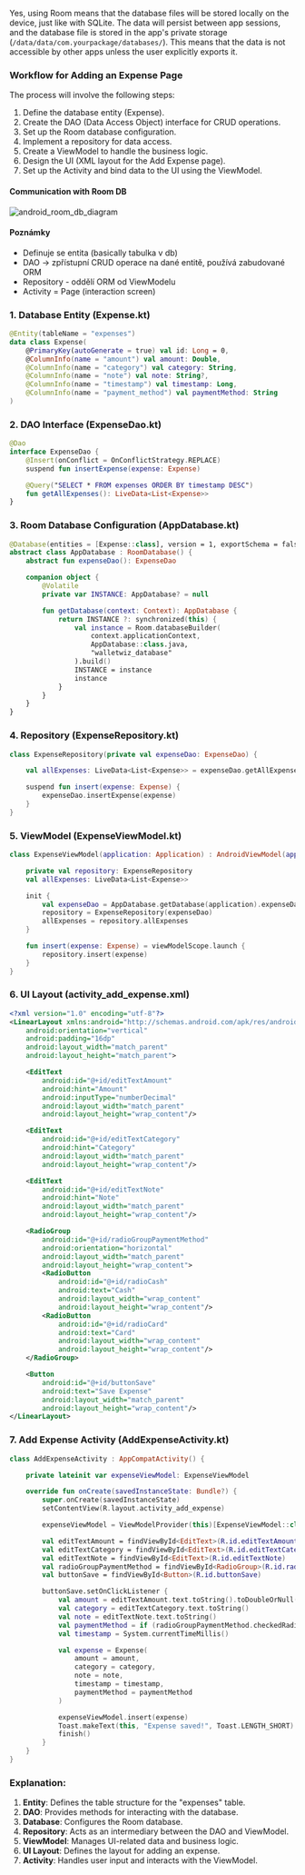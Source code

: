 Yes, using Room means that the database files will be stored locally on the device, just like with SQLite. The data will persist between app sessions, and the database file is stored in the app's private storage (`/data/data/com.yourpackage/databases/`). This means that the data is not accessible by other apps unless the user explicitly exports it.

### Workflow for Adding an Expense Page
The process will involve the following steps:
1. Define the database entity (Expense).
2. Create the DAO (Data Access Object) interface for CRUD operations.
3. Set up the Room database configuration.
4. Implement a repository for data access.
5. Create a ViewModel to handle the business logic.
6. Design the UI (XML layout for the Add Expense page).
7. Set up the Activity and bind data to the UI using the ViewModel.

#### Communication with Room DB
![android_room_db_diagram](android_room_dm_diagram.jpg)

#### Poznámky
- Definuje se entita (basically tabulka v db)
- DAO -> zpřístupní CRUD operace na dané entitě, používá zabudované ORM
- Repository - oddělí ORM od ViewModelu
- Activity = Page (interaction screen)

### 1. **Database Entity (Expense.kt)**
```kotlin
@Entity(tableName = "expenses")
data class Expense(
    @PrimaryKey(autoGenerate = true) val id: Long = 0,
    @ColumnInfo(name = "amount") val amount: Double,
    @ColumnInfo(name = "category") val category: String,
    @ColumnInfo(name = "note") val note: String?,
    @ColumnInfo(name = "timestamp") val timestamp: Long,
    @ColumnInfo(name = "payment_method") val paymentMethod: String
)
```

### 2. **DAO Interface (ExpenseDao.kt)**
```kotlin
@Dao
interface ExpenseDao {
    @Insert(onConflict = OnConflictStrategy.REPLACE)
    suspend fun insertExpense(expense: Expense)

    @Query("SELECT * FROM expenses ORDER BY timestamp DESC")
    fun getAllExpenses(): LiveData<List<Expense>>
}
```

### 3. **Room Database Configuration (AppDatabase.kt)**
```kotlin
@Database(entities = [Expense::class], version = 1, exportSchema = false)
abstract class AppDatabase : RoomDatabase() {
    abstract fun expenseDao(): ExpenseDao

    companion object {
        @Volatile
        private var INSTANCE: AppDatabase? = null

        fun getDatabase(context: Context): AppDatabase {
            return INSTANCE ?: synchronized(this) {
                val instance = Room.databaseBuilder(
                    context.applicationContext,
                    AppDatabase::class.java,
                    "walletwiz_database"
                ).build()
                INSTANCE = instance
                instance
            }
        }
    }
}
```

### 4. **Repository (ExpenseRepository.kt)**
```kotlin
class ExpenseRepository(private val expenseDao: ExpenseDao) {

    val allExpenses: LiveData<List<Expense>> = expenseDao.getAllExpenses()

    suspend fun insert(expense: Expense) {
        expenseDao.insertExpense(expense)
    }
}
```

### 5. **ViewModel (ExpenseViewModel.kt)**
```kotlin
class ExpenseViewModel(application: Application) : AndroidViewModel(application) {

    private val repository: ExpenseRepository
    val allExpenses: LiveData<List<Expense>>

    init {
        val expenseDao = AppDatabase.getDatabase(application).expenseDao()
        repository = ExpenseRepository(expenseDao)
        allExpenses = repository.allExpenses
    }

    fun insert(expense: Expense) = viewModelScope.launch {
        repository.insert(expense)
    }
}
```

### 6. **UI Layout (activity_add_expense.xml)**
```xml
<?xml version="1.0" encoding="utf-8"?>
<LinearLayout xmlns:android="http://schemas.android.com/apk/res/android"
    android:orientation="vertical"
    android:padding="16dp"
    android:layout_width="match_parent"
    android:layout_height="match_parent">

    <EditText
        android:id="@+id/editTextAmount"
        android:hint="Amount"
        android:inputType="numberDecimal"
        android:layout_width="match_parent"
        android:layout_height="wrap_content"/>

    <EditText
        android:id="@+id/editTextCategory"
        android:hint="Category"
        android:layout_width="match_parent"
        android:layout_height="wrap_content"/>

    <EditText
        android:id="@+id/editTextNote"
        android:hint="Note"
        android:layout_width="match_parent"
        android:layout_height="wrap_content"/>

    <RadioGroup
        android:id="@+id/radioGroupPaymentMethod"
        android:orientation="horizontal"
        android:layout_width="match_parent"
        android:layout_height="wrap_content">
        <RadioButton
            android:id="@+id/radioCash"
            android:text="Cash"
            android:layout_width="wrap_content"
            android:layout_height="wrap_content"/>
        <RadioButton
            android:id="@+id/radioCard"
            android:text="Card"
            android:layout_width="wrap_content"
            android:layout_height="wrap_content"/>
    </RadioGroup>

    <Button
        android:id="@+id/buttonSave"
        android:text="Save Expense"
        android:layout_width="match_parent"
        android:layout_height="wrap_content"/>
</LinearLayout>
```

### 7. **Add Expense Activity (AddExpenseActivity.kt)**
```kotlin
class AddExpenseActivity : AppCompatActivity() {

    private lateinit var expenseViewModel: ExpenseViewModel

    override fun onCreate(savedInstanceState: Bundle?) {
        super.onCreate(savedInstanceState)
        setContentView(R.layout.activity_add_expense)

        expenseViewModel = ViewModelProvider(this)[ExpenseViewModel::class.java]

        val editTextAmount = findViewById<EditText>(R.id.editTextAmount)
        val editTextCategory = findViewById<EditText>(R.id.editTextCategory)
        val editTextNote = findViewById<EditText>(R.id.editTextNote)
        val radioGroupPaymentMethod = findViewById<RadioGroup>(R.id.radioGroupPaymentMethod)
        val buttonSave = findViewById<Button>(R.id.buttonSave)

        buttonSave.setOnClickListener {
            val amount = editTextAmount.text.toString().toDoubleOrNull() ?: 0.0
            val category = editTextCategory.text.toString()
            val note = editTextNote.text.toString()
            val paymentMethod = if (radioGroupPaymentMethod.checkedRadioButtonId == R.id.radioCash) "cash" else "card"
            val timestamp = System.currentTimeMillis()

            val expense = Expense(
                amount = amount,
                category = category,
                note = note,
                timestamp = timestamp,
                paymentMethod = paymentMethod
            )

            expenseViewModel.insert(expense)
            Toast.makeText(this, "Expense saved!", Toast.LENGTH_SHORT).show()
            finish()
        }
    }
}
```

### Explanation:
1. **Entity**: Defines the table structure for the "expenses" table.
2. **DAO**: Provides methods for interacting with the database.
3. **Database**: Configures the Room database.
4. **Repository**: Acts as an intermediary between the DAO and ViewModel.
5. **ViewModel**: Manages UI-related data and business logic.
6. **UI Layout**: Defines the layout for adding an expense.
7. **Activity**: Handles user input and interacts with the ViewModel.
